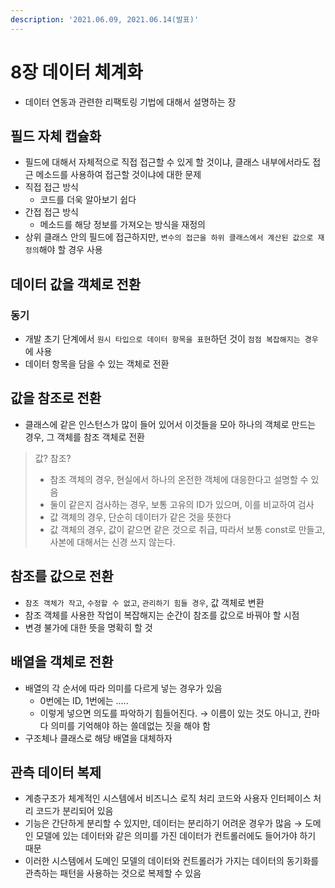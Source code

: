 ```yaml
---
description: '2021.06.09, 2021.06.14(발표)'
---
```


# 8장 데이터 체계화

* 데이터 연동과 관련한 리팩토링 기법에 대해서 설명하는 장

## 필드 자체 캡슐화

* 필드에 대해서 자체적으로 직접 접근할 수 있게 할 것이냐,  클래스 내부에서라도 접근 메소드를 사용하여 접근할 것이냐에 대한 문제 
* 직접 접근 방식
  * 코드를 더욱 알아보기 쉽다
* 간접 접근 방식
  * 메소드를 해당 정보를 가져오는 방식을 재정의 
* 상위 클래스 안의 필드에 접근하지만, `변수의 접근을 하위 클래스에서 계산된 값으로 재정의`해야 할 경우 사용

## 데이터 값을 객체로 전환

### 동기

* 개발 초기 단계에서 `원시 타입으로 데이터 항목을 표현`하던 것이 `점점 복잡해지는 경우`에 사용
* 데이터 항목을 담을 수 있는 객체로 전환

## 값을 참조로 전환

* 클래스에 같은 인스턴스가 많이 들어 있어서 이것들을 모아 하나의 객체로 만드는 경우, 그 객체를 참조 객체로 전환

> 값? 참조?
>
> * 참조 객체의 경우, 현실에서 하나의 온전한 객체에 대응한다고 설명할 수 있음
> * 둘이 같은지 검사하는 경우, 보통 고유의 ID가 있으며, 이를 비교하여 검사 
> * 값 객체의 경우, 단순히 데이터가 같은 것을 뜻한다
> * 값 객체의 경우, 값이 같으면 같은 것으로 취급, 따라서 보통 const로 만들고,  사본에 대해서는 신경 쓰지 않는다.

## 참조를 값으로 전환

* `참조 객체가 작고`, `수정할 수 없고`, `관리하기 힘들 경우`, 값 객체로 변환
* 참조 객체를 사용한 작업이 복잡해지는 순간이 참조를 값으로 바꿔야 할 시점
* 변경 불가에 대한 뜻을 명확히 할 것

## 배열을 객체로 전환

* 배열의 각 순서에 따라 의미를 다르게 넣는 경우가 있음
  * 0번에는 ID, 1번에는 .....
  * 이렇게 넣으면 의도를 파악하기 힘들어진다. → 이름이 있는 것도 아니고, 칸마다 의미를 기억해야 하는 쓸데없는 짓을 해야 함
* 구조체나 클래스로 해당 배열을 대체하자

## 관측 데이터 복제

* 계층구조가 체계적인 시스템에서 비즈니스 로직 처리 코드와 사용자 인터페이스 처리 코드가 분리되어 있음
* 기능은 간단하게 분리할 수 있지만, 데이터는 분리하기 어려운 경우가 많음 → 도메인 모델에 있는 데이터와 같은 의미를 가진 데이터가 컨트롤러에도 들어가야 하기 때문
* 이러한 시스템에서 도메인 모델의 데이터와 컨트롤러가 가지는 데이터의 동기화를 관측하는 패턴을 사용하는 것으로 복제할 수 있음

